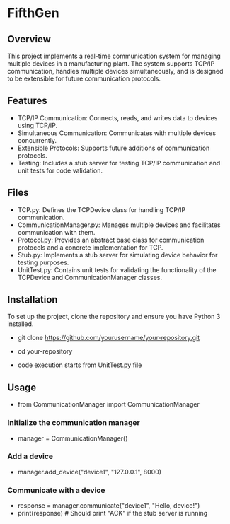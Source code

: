 # FifthGen
## Overview
This project implements a real-time communication system for managing multiple devices in a manufacturing plant. The system supports TCP/IP communication, handles multiple devices simultaneously, and is designed to be extensible for future communication protocols.

## Features
* TCP/IP Communication: Connects, reads, and writes data to devices using TCP/IP.
* Simultaneous Communication: Communicates with multiple devices concurrently.
* Extensible Protocols: Supports future additions of communication protocols.
* Testing: Includes a stub server for testing TCP/IP communication and unit tests for code validation.

## Files
* TCP.py: Defines the TCPDevice class for handling TCP/IP communication.
* CommunicationManager.py: Manages multiple devices and facilitates communication with them.
* Protocol.py: Provides an abstract base class for communication protocols and a concrete implementation for TCP.
* Stub.py: Implements a stub server for simulating device behavior for testing purposes.
* UnitTest.py: Contains unit tests for validating the functionality of the TCPDevice and CommunicationManager classes.

## Installation
To set up the project, clone the repository and ensure you have Python 3 installed.
* git clone https://github.com/yourusername/your-repository.git 
* cd your-repository

* code execution starts from UnitTest.py file

## Usage

* from CommunicationManager import CommunicationManager

### Initialize the communication manager
* manager = CommunicationManager()

### Add a device
* manager.add_device("device1", "127.0.0.1", 8000)

### Communicate with a device
* response = manager.communicate("device1", "Hello, device!")
* print(response)  # Should print "ACK" if the stub server is running

